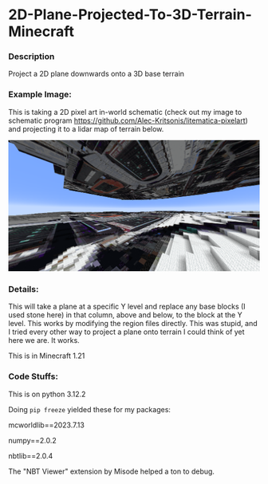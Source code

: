 # 2D-Plane-Projected-To-3D-Terrain-Minecraft

### Description

Project a 2D plane downwards onto a 3D base terrain

### Example Image:

This is taking a 2D pixel art in-world schematic (check out my image to schematic program https://github.com/Alec-Kritsonis/litematica-pixelart) and projecting it to a lidar map of terrain below.

![alt text](https://github.com/Alec-Kritsonis/2D-Plane-Projected-To-3D-Terrain-Minecraft/blob/main/images/Example%202D%20to%203D%20Mapping.png?raw=true)

### Details:

This will take a plane at a specific Y level and replace any base blocks (I used stone here) in that column, above and below, to the block at the Y level. This works by modifying the region files directly. This was stupid, and I tried every other way to project a plane onto terrain I could think of yet here we are. It works.

This is in Minecraft 1.21

### Code Stuffs:

This is on python 3.12.2

Doing `pip freeze` yielded these for my packages:

mcworldlib==2023.7.13

numpy==2.0.2

nbtlib==2.0.4

The "NBT Viewer" extension by Misode helped a ton to debug.